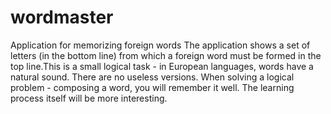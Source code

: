 # wordmaster
Application for memorizing foreign words
The application shows a set of letters (in the bottom line) from which a foreign word must be formed in the top line.This is a small logical task - in European languages, words have a natural sound. There are no useless versions.
When solving a logical problem - composing a word, you will remember it well. The learning process itself will be more interesting.
